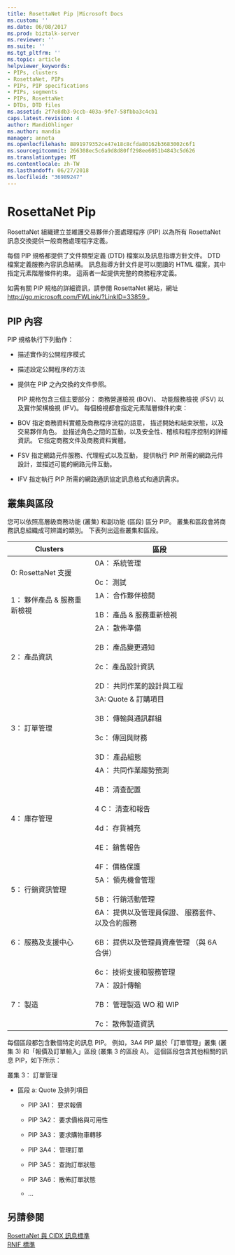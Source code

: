 ```yaml
---
title: RosettaNet Pip |Microsoft Docs
ms.custom: ''
ms.date: 06/08/2017
ms.prod: biztalk-server
ms.reviewer: ''
ms.suite: ''
ms.tgt_pltfrm: ''
ms.topic: article
helpviewer_keywords:
- PIPs, clusters
- RosettaNet, PIPs
- PIPs, PIP specifications
- PIPs, segments
- PIPs, RosettaNet
- DTDs, DTD files
ms.assetid: 2f7e8db3-9ccb-403a-9fe7-58fbba3c4cb1
caps.latest.revision: 4
author: MandiOhlinger
ms.author: mandia
manager: anneta
ms.openlocfilehash: 8891979352ce47e18c8cfda80162b3683002c6f1
ms.sourcegitcommit: 266308ec5c6a9d8d80ff298ee6051b4843c5d626
ms.translationtype: MT
ms.contentlocale: zh-TW
ms.lasthandoff: 06/27/2018
ms.locfileid: "36989247"
---
```

# <a name="rosettanet-pips"></a>RosettaNet Pip
RosettaNet 組織建立並維護交易夥伴介面處理程序 (PIP) 以為所有 RosettaNet 訊息交換提供一般商務處理程序定義。  
  
 每個 PIP 規格都提供了文件類型定義 (DTD) 檔案以及訊息指導方針文件。 DTD 檔案定義服務內容訊息結構。 訊息指導方針文件是可以閱讀的 HTML 檔案，其中指定元素階層條件約束。 這兩者一起提供完整的商務程序定義。  
  
 如需有關 PIP 規格的詳細資訊，請參閱 RosettaNet 網站，網址[ http://go.microsoft.com/FWLink/?LinkID=33859 ](http://go.microsoft.com/FWLink/?LinkID=33859)。  
  
## <a name="pip-contents"></a>PIP 內容  
 PIP 規格執行下列動作：  
  
- 描述實作的公開程序模式  
  
- 描述設定公開程序的方法  
  
- 提供在 PIP 之內交換的文件參照。  
  
  PIP 規格包含三個主要部分： 商務營運檢視 (BOV)、 功能服務檢視 (FSV) 以及實作架構檢視 (IFV)。 每個檢視都會指定元素階層條件約束：  
  
- BOV 指定商務資料實體及商務程序流程的語意， 描述開始和結束狀態，以及交易夥伴角色。 並描述角色之間的互動，以及安全性、稽核和程序控制的詳細資訊。 它指定商務文件及商務資料實體。  
  
- FSV 指定網路元件服務、代理程式以及互動， 提供執行 PIP 所需的網路元件設計，並描述可能的網路元件互動。  
  
- IFV 指定執行 PIP 所需的網路通訊協定訊息格式和通訊需求。  
  
## <a name="clusters-and-segments"></a>叢集與區段  
 您可以依照高層級商務功能 (叢集) 和副功能 (區段) 區分 PIP。 叢集和區段會將商務訊息組織成可辨識的類別。 下表列出這些叢集和區段。  
  
|Clusters|區段|  
|--------------|--------------|  
|0: RosettaNet 支援|0A： 系統管理<br /><br /> 0c： 測試|  
|1： 夥伴產品 & 服務重新檢視|1A： 合作夥伴檢閱<br /><br /> 1B： 產品 & 服務重新檢視|  
|2： 產品資訊|2A： 散佈準備<br /><br /> 2B： 產品變更通知<br /><br /> 2c： 產品設計資訊<br /><br /> 2D： 共同作業的設計與工程|  
|3： 訂單管理|3A: Quote & 訂購項目<br /><br /> 3B： 傳輸與通訊群組<br /><br /> 3c： 傳回與財務<br /><br /> 3D： 產品組態|  
|4： 庫存管理|4A： 共同作業趨勢預測<br /><br /> 4B： 清查配置<br /><br /> 4 C： 清查和報告<br /><br /> 4d： 存貨補充<br /><br /> 4E： 銷售報告<br /><br /> 4F： 價格保護|  
|5： 行銷資訊管理|5A： 領先機會管理<br /><br /> 5B： 行銷活動管理|  
|6： 服務及支援中心|6A： 提供以及管理員保證、 服務套件、 以及合約服務<br /><br /> 6B： 提供以及管理員資產管理 （與 6A 合併）<br /><br /> 6c： 技術支援和服務管理|  
|7： 製造|7A： 設計傳輸<br /><br /> 7B： 管理製造 WO 和 WIP<br /><br /> 7c： 散佈製造資訊|  
  
 每個區段都包含數個特定的訊息 PIP。 例如，3A4 PIP 屬於「訂單管理」叢集 (叢集 3) 和「報價及訂單輸入」區段 (叢集 3 的區段 A)。 這個區段包含其他相關的訊息 PIP，如下所示：  
  
 叢集 3： 訂單管理  
  
-   區段 a: Quote 及排列項目  
  
    -   PIP 3A1： 要求報價  
  
    -   PIP 3A2： 要求價格與可用性  
  
    -   PIP 3A3： 要求購物車轉移  
  
    -   PIP 3A4： 管理訂單  
  
    -   PIP 3A5： 查詢訂單狀態  
  
    -   PIP 3A6： 散佈訂單狀態  
  
    -   …  
  
## <a name="see-also"></a>另請參閱  
 [RosettaNet 與 CIDX 訊息標準](../../adapters-and-accelerators/accelerator-rosettanet/rosettanet-and-cidx-messaging-standards.md)   
 [RNIF 標準](../../adapters-and-accelerators/accelerator-rosettanet/rnif-standard.md)
